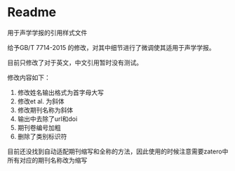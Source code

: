 # Readme
用于声学学报的引用样式文件

给予GB/T 7714-2015 的修改，对其中细节进行了微调使其适用于声学学报。

目前只修改了对于英文，中文引用暂时没有测试。

修改内容如下：

1. 修改姓名输出格式为首字母大写
2. 修改et al. 为斜体
3. 修改期刊名称为斜体
4. 输出中去除了url和doi
5. 期刊卷编号加粗
6. 删除了类别标识符

目前还没找到自动适配期刊缩写和全称的方法，因此使用的时候注意需要zatero中所有对应的期刊名称改为缩写
